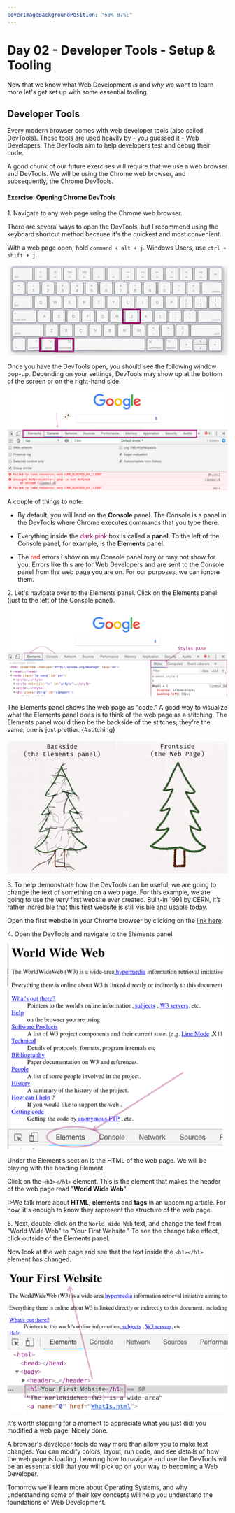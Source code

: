 ```yaml
---
coverImageBackgroundPosition: "50% 87%;"
---
```


# Day 02 - Developer Tools - Setup & Tooling

Now that we know what Web Development *is* and *why* we want to learn more let's get set up with some essential tooling.

## Developer Tools

Every modern browser comes with web developer tools (also called DevTools). These tools are used heavily by - you guessed it - Web Developers. The DevTools aim to help developers test and debug their code.

A good chunk of our future exercises will require that we use a web browser and DevTools.  We will be using the Chrome web browser, and subsequently, the Chrome DevTools.

#### Exercise: Opening Chrome DevTools

1\. Navigate to any web page using the Chrome web browser.

There are several ways to open the DevTools, but I recommend using the keyboard shortcut method because it's the quickest and most convenient.    

With a web page open, hold `command + alt + j`.  Windows Users, use `ctrl + shift + j`.

![](public/assets/4-keyboard.png)

Once you have the DevTools open, you should see the following window pop-up. Depending on your settings, DevTools may show up at the bottom of the screen or on the right-hand side.

![](public/assets/devtools-1.png)

A couple of things to note:

* By default, you will land on the **Console** panel.  The Console is a panel in the DevTools where Chrome executes commands that you type there.

* Everything inside the <span style="color:#960064">dark pink</span> box is called a **panel**.  To the left of the Console panel, for example, is the **Elements** panel.

* The <span style="color:red">red</span> errors I show on my Console panel may or may not show for you.  Errors like this are for Web Developers and are sent to the Console panel from the web page you are on.  For our purposes, we can ignore them.

2\. Let's navigate over to the Elements panel. Click on the Elements panel (just to the left of the Console panel).

![](public/assets/devtools-2.png)

The Elements panel shows the web page as "code."  A good way to visualize what the Elements panel does is to think of the web page as a stitching.  The Elements panel would then be the backside of the stitches; they're the same, one is just prettier.
{#stitching}

![](public/assets/stitching.png)

3\. To help demonstrate how the DevTools can be useful, we are going to change the text of something on a web page.  For this example, we are going to use the very first website ever created.  Built-in 1991 by CERN, it’s rather incredible that this first website is still visible and usable today.

Open the first website in your Chrome browser by clicking on the [link here](http://info.cern.ch/hypertext/WWW/TheProject.html).

4\. Open the DevTools and navigate to the Elements panel.

![](public/assets/elements-tab.png)

Under the Element’s section is the HTML of the web page.  We will be playing with the heading Element.

Click on the `<h1></h1>` element.  This is the element that makes the header of the web page read "**World Wide Web**".

I>We talk more about **HTML**, **elements** and **tags** in an upcoming article. For now, it's enough to know they represent the structure of the web page.

5\. Next, double-click on the `World Wide Web` text, and change the text from "World Wide Web" to "Your First Website."  To see the change take effect, click outside of the Elements panel.

Now look at the web page and see that the text inside the `<h1></h1>` element has changed.

![](public/assets/change-h1.png)

It's worth stopping for a moment to appreciate what you just did: you modified a web page!  Nicely done.   

A browser's developer tools do way more than allow you to make text changes.  You can modify colors, layout, run code, and see details of how the web page is loading.  Learning how to navigate and use the DevTools will be an essential skill that you will pick up on your way to becoming a Web Developer.

Tomorrow we'll learn more about Operating Systems, and why understanding some of their key concepts will help you understand the foundations of Web Development.



